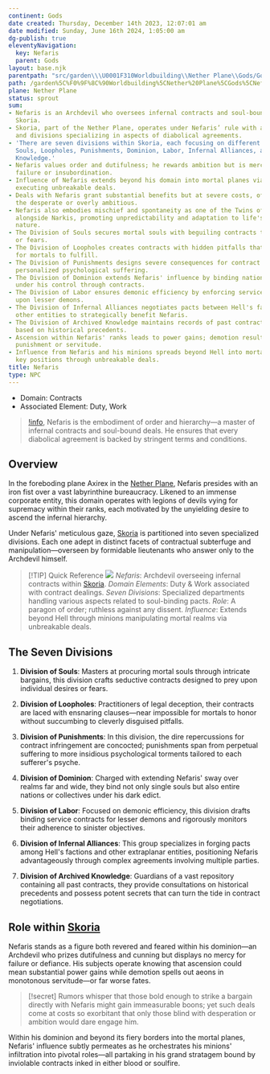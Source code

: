 ```yaml
---
continent: Gods
date created: Thursday, December 14th 2023, 12:07:01 am
date modified: Sunday, June 16th 2024, 1:05:00 am
dg-publish: true
eleventyNavigation:
  key: Nefaris
  parent: Gods
layout: base.njk
parentpath: "src/garden\\\U0001F310Worldbuilding\\Nether Plane\\Gods/Gods.md"
path: /garden%5C%F0%9F%8C%90Worldbuilding%5CNether%20Plane%5CGods%5CNefaris/
plane: Nether Plane
status: sprout
sum:
- Nefaris is an Archdevil who oversees infernal contracts and soul-bound deals within
  Skoria.
- Skoria, part of the Nether Plane, operates under Nefaris’ rule with a strict hierarchy
  and divisions specializing in aspects of diabolical agreements.
- 'There are seven divisions within Skoria, each focusing on different contract facets:
  Souls, Loopholes, Punishments, Dominion, Labor, Infernal Alliances, and Archived
  Knowledge.'
- Nefaris values order and dutifulness; he rewards ambition but is merciless towards
  failure or insubordination.
- Influence of Nefaris extends beyond his domain into mortal planes via his minions
  executing unbreakable deals.
- Deals with Nefaris grant substantial benefits but at severe costs, often targeting
  the desperate or overly ambitious.
- Nefaris also embodies mischief and spontaneity as one of the Twins of Wild Whims
  alongside Narkis, promoting unpredictability and adaptation to life's whimsical
  nature.
- The Division of Souls secures mortal souls with beguiling contracts targeting desires
  or fears.
- The Division of Loopholes creates contracts with hidden pitfalls that are difficult
  for mortals to fulfill.
- The Division of Punishments designs severe consequences for contract breaches, including
  personalized psychological suffering.
- The Division of Dominion extends Nefaris' influence by binding nations or groups
  under his control through contracts.
- The Division of Labor ensures demonic efficiency by enforcing service contracts
  upon lesser demons.
- The Division of Infernal Alliances negotiates pacts between Hell's factions and
  other entities to strategically benefit Nefaris.
- The Division of Archived Knowledge maintains records of past contracts and advises
  based on historical precedents.
- Ascension within Nefaris' ranks leads to power gains; demotion results in severe
  punishment or servitude.
- Influence from Nefaris and his minions spreads beyond Hell into mortal realms, securing
  key positions through unbreakable deals.
title: Nefaris
type: NPC
---
```


- Domain: Contracts
- Associated Element: Duty, Work

>[!info](/garden/%F0%9F%8C%90Worldbuilding%5CGeneral/Skoria), Nefaris is the embodiment of order and hierarchy—a master of infernal contracts and soul-bound deals. He ensures that every diabolical agreement is backed by stringent terms and conditions.

## Overview

In the foreboding plane Axirex in the [Nether Plane](/garden/%F0%9F%8C%90Worldbuilding%5CNether%20Plane/Nether%20Plane), Nefaris presides with an iron fist over a vast labyrinthine bureaucracy. Likened to an immense corporate entity, this domain operates with legions of devils vying for supremacy within their ranks, each motivated by the unyielding desire to ascend the infernal hierarchy.

Under Nefaris' meticulous gaze, [Skoria](/garden/%F0%9F%8C%90Worldbuilding%5CGeneral/Skoria) is partitioned into seven specialized divisions. Each one adept in distinct facets of contractual subterfuge and manipulation—overseen by formidable lieutenants who answer only to the Archdevil himself.

> [!TIP] Quick Reference
> ![](/static/Placeholder.png)
>*Nefaris*: Archdevil overseeing infernal contracts within [Skoria](/garden/%F0%9F%8C%90Worldbuilding%5CGeneral/Skoria).
>*Domain Elements*: Duty & Work associated with contract dealings.
> *Seven Divisions*: Specialized departments handling various aspects related to soul-binding pacts.
> *Role*: A paragon of order; ruthless against any dissent.
> *Influence*: Extends beyond Hell through minions manipulating mortal realms via unbreakable deals.

## The Seven Divisions
1. **Division of Souls**: Masters at procuring mortal souls through intricate bargains, this division crafts seductive contracts designed to prey upon individual desires or fears.
   
2. **Division of Loopholes**: Practitioners of legal deception, their contracts are laced with ensnaring clauses—near impossible for mortals to honor without succumbing to cleverly disguised pitfalls.
   
3. **Division of Punishments**: In this division, the dire repercussions for contract infringement are concocted; punishments span from perpetual suffering to more insidious psychological torments tailored to each sufferer's psyche.
   
4. **Division of Dominion**: Charged with extending Nefaris' sway over realms far and wide, they bind not only single souls but also entire nations or collectives under his dark edict.
   
5. **Division of Labor**: Focused on demonic efficiency, this division drafts binding service contracts for lesser demons and rigorously monitors their adherence to sinister objectives.
   
6. **Division of Infernal Alliances**: This group specializes in forging pacts among Hell's factions and other extraplanar entities, positioning Nefaris advantageously through complex agreements involving multiple parties.
   
7. **Division of Archived Knowledge**: Guardians of a vast repository containing all past contracts, they provide consultations on historical precedents and possess potent secrets that can turn the tide in contract negotiations.

## Role within [Skoria](/garden/%F0%9F%8C%90Worldbuilding%5CGeneral/Skoria)

Nefaris stands as a figure both revered and feared within his dominion—an Archdevil who prizes dutifulness and cunning but displays no mercy for failure or defiance. His subjects operate knowing that ascension could mean substantial power gains while demotion spells out aeons in monotonous servitude—or far worse fates.

>[!secret] Rumors whisper that those bold enough to strike a bargain directly with Nefaris might gain immeasurable boons; yet such deals come at costs so exorbitant that only those blind with desperation or ambition would dare engage him.

Within his dominion and beyond its fiery borders into the mortal planes, Nefaris' influence subtly permeates as he orchestrates his minions' infiltration into pivotal roles—all partaking in his grand stratagem bound by inviolable contracts inked in either blood or soulfire.